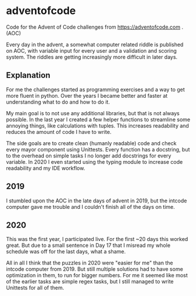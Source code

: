 # adventofcode
Code for the Advent of Code challenges from https://adventofcode.com .  (AOC)

Every day in the advent, a somewhat computer related riddle is published on AOC, with variable input for every user and a validation and scoring system.
The riddles are getting increasingly more difficult in later days.  

## Explanation
For me the challenges started as programming exercises and a way to get more fluent in python. 
Over the years I became better and faster at understanding what to do and how to do it. 

My main goal is to not use any additional libraries, but that is not always possible. In the last year I created a few
helper functions to streamline some annoying things, like calculations with tuples. This increases readability and
reduces the amount of code I have to write.

The side goals are to create clean (humanly readable) code and check every mayor component using Unittests.
Every function has a docstring, but to the overhead on simple tasks I no longer add docstrings for every variable.
In 2020 I even started using the typing module to increase code readability and my IDE workflow.

## 2019
I stumbled upon the AOC in the late days of advent in 2019, but the intcode computer gave me trouble and I couldn't
finish all of the days on time.

## 2020
This was the first year, I participated live. For the first ~20 days this worked great.
But due to a small sentence in Day 17 that I misread my whole schedule was off for the last days, what a shame.

All in all I think that the puzzles in 2020 were "easier for me" than the intcode computer from 2019.
But still multiple solutions had to have some optimization in them, to run for bigger numbers.
For me it seemed like most of the earlier tasks are simple regex tasks, but I still managed to write Unittests for all of them.

